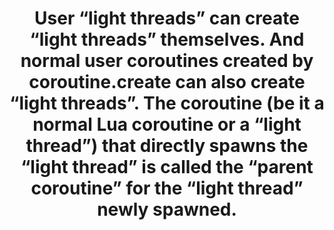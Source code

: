 ---
layout: post
title: <p>User “light threads” can create “light threads” themselves. And normal user coroutines created by coroutine.create can also create “light threads”. The coroutine (be it a normal Lua coroutine or a “light thread”) that directly spawns the “light thread” is called the “parent coroutine” for the “light thread” newly spawned.</p> 
tags: [lua文章]
categories: [lua文章]
---